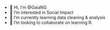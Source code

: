 - 👋 Hi, I’m @GaiaNG
- 👀 I’m interested in Social Impact
- 🌱 I’m currently learning data cleaning & analysis
- 💞️ I’m looking to collaborate on learning R. 

<!---
GaiaNG/GaiaNG is a ✨ special ✨ repository because its `README.md` (this file) appears on your GitHub profile.
You can click the Preview link to take a look at your changes.
--->
